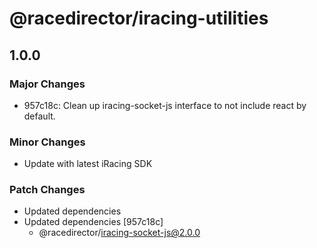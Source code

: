 # @racedirector/iracing-utilities

## 1.0.0

### Major Changes

- 957c18c: Clean up iracing-socket-js interface to not include react by default.

### Minor Changes

- Update with latest iRacing SDK

### Patch Changes

- Updated dependencies
- Updated dependencies [957c18c]
  - @racedirector/iracing-socket-js@2.0.0

